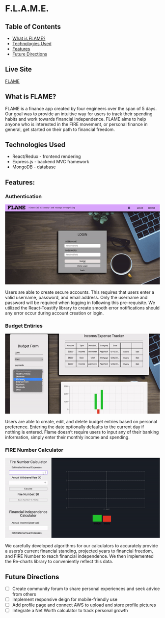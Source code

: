 # F.L.A.M.E.
## Table of Contents
* [What is FLAME?](#what-is-flame)
* [Technologies Used](#technologies-used)
* [Features](#features)
* [Future Directions](future-directions)

## Live Site
[FLAME](https://blooming-castle-18262.herokuapp.com/)

## What is FLAME?
FLAME is a finance app created by four engineers over the span of 5 days. Our goal was to provide an intuitive way for users to track their spending habits and work towards financial independence. FLAME aims to help anyone who is interested in the FIRE movement, or personal finance in general, get started on their path to financial freedom.

## Technologies Used
* React/Redux - frontend rendering
* Express.js - backend MVC framework
* MongoDB - database

## Features:
### Authentication
![flame_auth](https://github.com/EddieRosas/F.L.A.M.E./blob/master/frontend/src/photos/gifs/flame-auth.gif)

Users are able to create secure accounts. This requires that users enter a valid username, password, and email address. Only the username and password will be required when logging in following this pre-requisite. We utilized the React-Toastify library to create smooth error notifications should any error occur during account creation or login.

### Budget Entiries
![flame](https://github.com/EddieRosas/F.L.A.M.E./blob/master/frontend/src/photos/gifs/flame_budget.gif)

Users are able to create, edit, and delete budget entries based on personal preference. Entering the date optionally defaults to the current day if nothing is entered. Flame doesn’t require users to input any of their banking information, simply enter their monthly income and spending.

### FIRE Number Calculator
![flame_calculator](https://github.com/EddieRosas/F.L.A.M.E./blob/master/frontend/src/photos/gifs/flame_calculator.gif)

We carefully developed algorithms for our calculators to accurately provide a users’s current financial standing, projected years to financial freedom, and FIRE Number to reach financial independence. We then implemented the Re-charts library to conveniently reflect this data.

## Future Directions
- [ ] Create community forum to share personal experiences and seek advice from others
- [ ] Implement responsive deign for mobile-friendly use
- [ ] Add profile page and connect AWS to upload and store profile pictures
- [ ] Integrate a Net Worth calculator to track personal growth
